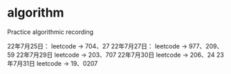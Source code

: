 # algorithm
Practice algorithmic recording

22年7月25日：
	leetcode -> 704、27
22年7月27日：
	leetcode -> 977、209、59
22年7月29日
	leetcode -> 203、707
22年7月30日
	leetcode -> 206、24
23年7月31日
	leetcode -> 19、0207
